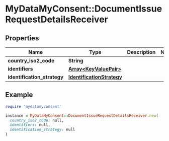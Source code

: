 # MyDataMyConsent::DocumentIssueRequestDetailsReceiver

## Properties

| Name | Type | Description | Notes |
| ---- | ---- | ----------- | ----- |
| **country_iso2_code** | **String** |  |  |
| **identifiers** | [**Array&lt;KeyValuePair&gt;**](KeyValuePair.md) |  |  |
| **identification_strategy** | [**IdentificationStrategy**](IdentificationStrategy.md) |  |  |

## Example

```ruby
require 'mydatamyconsent'

instance = MyDataMyConsent::DocumentIssueRequestDetailsReceiver.new(
  country_iso2_code: null,
  identifiers: null,
  identification_strategy: null
)
```

